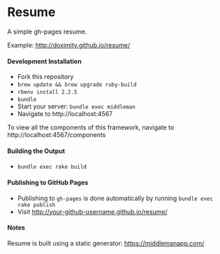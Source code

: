 # Resume

A simple gh-pages resume. 

Example: http://doximity.github.io/resume/

#### Development Installation

- Fork this repository
- `brew update && brew upgrade ruby-build`
- `rbenv install 2.2.5`
- `bundle`
- Start your server: `bundle exec middleman`
- Navigate to http://localhost:4567

To view all the components of this framework, navigate to http://localhost:4567/components

#### Building the Output

- `bundle exec rake build`

#### Publishing to GitHub Pages

- Publishing to `gh-pages` is done automatically by running `bundle exec rake publish`
- Visit http://your-github-username.github.io/resume/

#### Notes

Resume is built using a static generator: https://middlemanapp.com/
